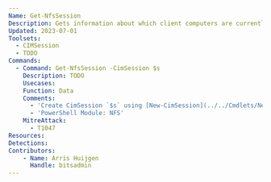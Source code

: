 ```yaml
---
Name: Get-NfsSession
Description: Gets information about which client computers are currently connected to one or more shares on an NFS server
Updated: 2023-07-01
Toolsets:
  - CIMSession
  - TODO
Commands:
  - Command: Get-NfsSession -CimSession $s
    Description: TODO
    Usecases:
    Function: Data
    Comments:
      - 'Create CimSession `$s` using [New-CimSession](../../Cmdlets/New-CimSession/)'
      - 'PowerShell Module: NFS'
    MitreAttack:
      - T1047
Resources:
Detections:
Contributors:
    - Name: Arris Huijgen
      Handle: bitsadmin
---
```

